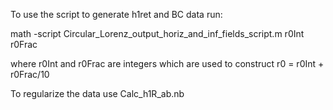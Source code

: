 To use the script to generate h1ret and BC data run:

math -script Circular_Lorenz_output_horiz_and_inf_fields_script.m r0Int r0Frac

where r0Int and r0Frac are integers which are used to construct r0 = r0Int + r0Frac/10

To regularize the data use Calc_h1R_ab.nb